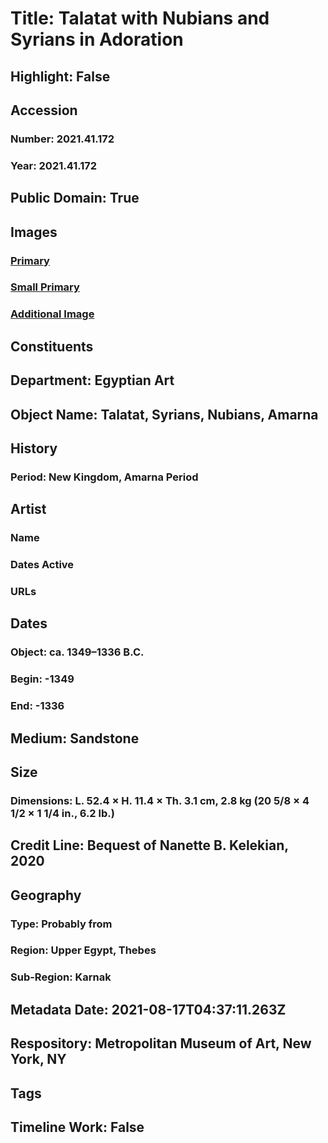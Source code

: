 # Title: Talatat with Nubians and Syrians in Adoration
## Highlight: False
## Accession
### Number: 2021.41.172
### Year: 2021.41.172
## Public Domain: True
## Images
### [Primary](https://images.metmuseum.org/CRDImages/eg/original/LC-2021_41_172_EGDP032462.jpg)
### [Small Primary](https://images.metmuseum.org/CRDImages/eg/web-large/LC-2021_41_172_EGDP032462.jpg)
### [Additional Image](https://images.metmuseum.org/CRDImages/eg/original/LC-2021_41_172_EGDP032463.jpg)
## Constituents
## Department: Egyptian Art
## Object Name: Talatat, Syrians, Nubians, Amarna
## History
### Period: New Kingdom, Amarna Period
## Artist
### Name
### Dates Active
### URLs
## Dates
### Object: ca. 1349–1336 B.C.
### Begin: -1349
### End: -1336
## Medium: Sandstone
## Size
### Dimensions: L. 52.4 × H. 11.4 × Th. 3.1 cm, 2.8 kg  (20 5/8 × 4 1/2 × 1 1/4 in., 6.2 lb.)
## Credit Line: Bequest of Nanette B. Kelekian, 2020
## Geography
### Type: Probably from
### Region: Upper Egypt, Thebes
### Sub-Region: Karnak
## Metadata Date: 2021-08-17T04:37:11.263Z
## Respository: Metropolitan Museum of Art, New York, NY
## Tags
## Timeline Work: False